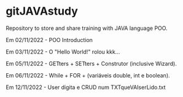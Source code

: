 # gitJAVAstudy
 Repository to store and share training with JAVA language POO.

Em 02/11/2022 - POO Introduction

Em 03/11/2022 - O "Hello World!" rolou kkk... 

Em 05/11/2022 - GETters + SETters + Construtor (inclusive Wizard).

Em 06/11/2022 - While + FOR + (variáveis double, int e boolean). 

Em 12/11/2022 - User digita e CRUD num TXTqueVAIserLido.txt